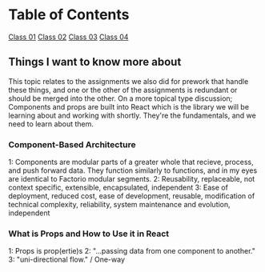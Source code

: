 # Table of Contents

[Class 01](class-01.md)
[Class 02](class-02.md)
[Class 03](class-03.md)
[Class 04](class-04.md)

## Things I want to know more about

  This topic relates to the assignments we also did for prework that handle these things, and one or the other of the assignments is redundant or should be merged into the other. On a more topical type discussion; Components and props are built into React which is the library we will be learning about and working with shortly. They're the fundamentals, and we need to learn about them.

### Component-Based Architecture

  1: Components are modular parts of a greater whole that recieve, process, and push forward data. They function similarly to functions, and in my eyes are identical to Factorio modular segments.
  2: Reusability, replaceable, not context specific, extensible, encapsulated, independent
  3: Ease of deployment, reduced cost, ease of development, reusable, modification of technical complexity, reliability, system maintenance and evolution, independent

### What is Props and How to Use it in React

  1: Props is prop(ertie)s
  2: "...passing data from one component to another."
  3: "uni-directional flow." / One-way
  